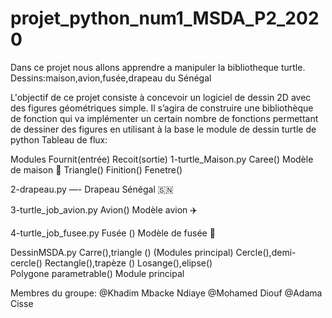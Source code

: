 # projet_python_num1_MSDA_P2_2020
Dans ce projet nous allons apprendre a manipuler la  bibliotheque turtle.
Dessins:maison,avion,fusée,drapeau du Sénégal 

L'objectif de ce projet consiste à concevoir un logiciel de dessin 2D avec des figures géométriques
simple. Il s’agira de construire une bibliothèque de fonction qui va implémenter un certain nombre de 
fonctions permettant de dessiner des figures en utilisant à la base le module de dessin turtle de python
Tableau de flux:


Modules               Fournit(entrée)             Recoit(sortie)
1-turtle_Maison.py       Caree()                 Modèle de maison 🏡 
                        Triangle()
                        Finition()
                        Fenetre()

2-drapeau.py             —-                       Drapeau Sénégal 🇸🇳 

3-turtle_job_avion.py     Avion()                  Modèle avion ✈️ 

4-turtle_job_fusee.py     Fusée ()                 Modèle de fusée 🚀 
                     
DessinMSDA.py            Carre(),triangle ()
 (Modules principal)       Cercle(),demi-cercle()
                         Rectangle(),trapèze ()
                         Losange(),elipse()                            
                         Polygone parametrable()      Module principal 
                         


Membres du groupe:
@Khadim Mbacke Ndiaye 
@Mohamed Diouf
@Adama Cisse
